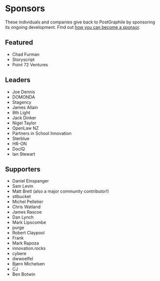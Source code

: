 # Sponsors

These individuals and companies give back to PostGraphile by sponsoring its
ongoing development. Find out [how you can become a
sponsor](https://graphile.org/sponsor/).

## Featured

- Chad Furman
- Storyscript
- Point 72 Ventures

## Leaders

- Joe Dennis
- DOMONDA
- Stagency
- James Allain
- 8th Light
- Jack Dinker
- Nigel Taylor
- OpenLaw NZ
- Partners in School Innovation
- Sterblue
- HR-ON
- DocIQ
- Ian Stewart

## Supporters

- Daniel Einspanger
- Sam Levin
- Matt Bretl (also a major community contributor!)
- stlbucket
- Michel Pelletier
- Chris Watland
- James Rascoe
- Dan Lynch
- Mark Lipscombe
- purge
- Robert Claypool
- Frank
- Mark Rapoza
- innovation.rocks
- cybere
- dwwoelfel
- Bjørn Michelsen
- CJ
- Ben Botwin
